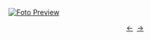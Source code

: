 [![Foto Preview](preview/n322.avif)](https://20essentials.github.io/project-000-322)

<div align="center" style="display: flex; justify-content: center;">
  <a  href="https://github.com/20essentials/project-000-321" target="_blank">&#8592;</a>
  &nbsp;&nbsp;
  <a  href="https://github.com/20essentials/project-000-323" target="_blank">&#8594;</a>
</div>
